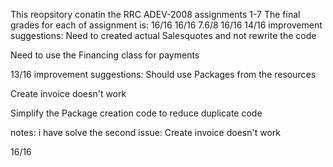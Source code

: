 This reopsitory conatin the RRC ADEV-2008 assignments 1-7
The final grades for each of assignment is:
16/16
16/16
7.6/8
16/16
14/16
improvement suggestions:
Need to created actual Salesquotes and not rewrite the code

Need to use the Financing class for payments

13/16
improvement suggestions:
Should use Packages from the resources

Create invoice doesn't work

Simplify the Package creation code to reduce duplicate code

notes:
i have solve the second issue: Create invoice doesn't work

16/16
